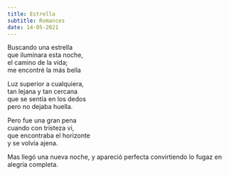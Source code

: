 ```yaml
---
title: Estrella
subtitle: Romances
date: 14-05-2021
---
```


Buscando una estrella  
que iluminara esta noche,  
el camino de la vida;  
me encontré la más bella

Luz superior a cualquiera,  
tan lejana y tan cercana  
que se sentía en los dedos  
pero no dejaba huella.

Pero fue una gran pena  
cuando con tristeza vi,  
que encontraba el horizonte  
y se volvía ajena.

Mas llegó una nueva noche,
y apareció perfecta
convirtiendo lo fugaz
en alegría completa.
